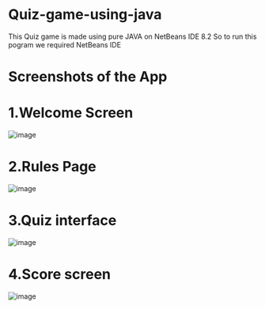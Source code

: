 # Quiz-game-using-java
This Quiz game is made using pure JAVA on NetBeans IDE 8.2 
So to run this pogram we required NetBeans IDE
<br>
# Screenshots of the App
# 1.Welcome Screen<br>
![image](https://user-images.githubusercontent.com/83541879/204588888-559c008d-7386-4e83-a142-962c7780de48.png)

# 2.Rules Page<br>
![image](https://user-images.githubusercontent.com/83541879/204589467-5c6c8c79-fd1f-40da-9ba6-855b56a6b796.png)

# 3.Quiz interface<br>
![image](https://user-images.githubusercontent.com/83541879/204590699-599f0242-3e26-400e-9d01-0826f4266755.png)

# 4.Score screen<br>
![image](https://user-images.githubusercontent.com/83541879/204592811-0d044c5c-fdb3-4e26-b8eb-fd435f188924.png)


